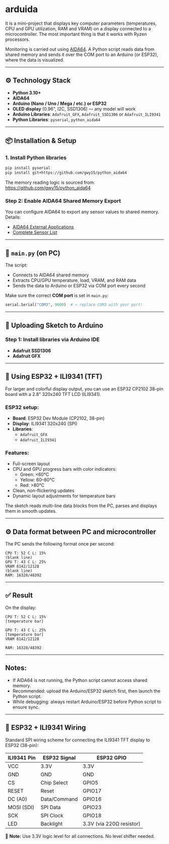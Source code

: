 # arduida

It is a mini-project that displays key computer parameters (temperatures, CPU and GPU utilization, RAM and VRAM) on a display connected to a microcontroller. The most important thing is that it works with Ryzen processors.

Monitoring is carried out using [AIDA64](https://www.aida64.com/). A Python script reads data from shared memory and sends it over the COM port to an Arduino (or ESP32), where the data is visualized.

---

## ⚙ Technology Stack

- **Python 3.10+**
- **AIDA64**
- **Arduino (Nano / Uno / Mega / etc.) or ESP32**
- **OLED display** (0.96", I2C, SSD1306) — any model will work
- **Arduino Libraries**: `Adafruit_GFX`, `Adafruit_SSD1306` or `Adafruit_ILI9341`
- **Python Libraries**: `pyserial`, `python_aida64`

---

## 📦 Installation & Setup

### 1. Install Python libraries

```bash
pip install pyserial
pip install git+https://github.com/gwy15/python_aida64
```

The memory reading logic is sourced from: https://github.com/gwy15/python_aida64

### Step 2: Enable AIDA64 Shared Memory Export

You can configure AIDA64 to export any sensor values to shared memory.  
Details:
- [AIDA64 External Applications](https://www.aida64.com/user-manual/hardware-monitoring/external-applications)
- [Complete Sensor List](https://www.aida64.com/user-manual/hardware-monitoring/external-applications/complete-sensor-value-list)

---

## 📜 `main.py` (on PC)

The script:

- Connects to AIDA64 shared memory
- Extracts CPU/GPU temperature, load, VRAM, and RAM data
- Sends the data to Arduino or ESP32 via COM port every second

Make sure the correct **COM port** is set in `main.py`:

```python
serial.Serial("COM3", 9600)  # ← replace COM3 with your port!
```

---

## 🔌 Uploading Sketch to Arduino

### Step 1: Install libraries via Arduino IDE

- **Adafruit SSD1306**
- **Adafruit GFX**

---

## 🔌 Using ESP32 + ILI9341 (TFT)

For larger and colorful display output, you can use an ESP32 CP2102 38-pin board with a 2.8" 320x240 TFT LCD (ILI9341).

### ESP32 setup:

- **Board**: ESP32 Dev Module (CP2102, 38-pin)
- **Display**: ILI9341 320x240 (SPI)
- **Libraries**:
  - `Adafruit_GFX`
  - `Adafruit_ILI9341`

### Features:

- Full-screen layout
- CPU and GPU progress bars with color indicators:
  - Green: <60°C
  - Yellow: 60–80°C
  - Red: >80°C
- Clean, non-flickering updates
- Dynamic layout adjustments for temperature bars

The sketch reads multi-line data blocks from the PC, parses and displays them in smooth updates.

---

## ⚙️ Data format between PC and microcontroller

The PC sends the following format once per second:

```
CPU T: 52 C L: 15%
(blank line)
GPU T: 43 C L: 25%
VRAM 8142/12128
(blank line)
RAM: 16328/48392
```

---

## ✅ Result

On the display:

```
CPU T: 52 C L: 15%
[temperature bar]

GPU T: 43 C L: 25%
[temperature bar]
VRAM 8142/12128

RAM: 16328/48392
```

---

## Notes:
- If AIDA64 is not running, the Python script cannot access shared memory.
- Recommended: upload the Arduino/ESP32 sketch first, then launch the Python script.
- While debugging: always restart Arduino/ESP32 before Python script to ensure sync.

---

## 🧩 ESP32 + ILI9341 Wiring

Standard SPI wiring scheme for connecting the ILI9341 TFT display to ESP32 (38-pin):

| ILI9341 Pin   | ESP32 Signal     | ESP32 GPIO     |
|---------------|------------------|----------------|
| VCC           | 3.3V             | 3.3V           |
| GND           | GND              | GND            |
| CS            | Chip Select      | GPIO5          |
| RESET         | Reset            | GPIO17         |
| DC (A0)       | Data/Command     | GPIO16         |
| MOSI (SDI)    | SPI Data         | GPIO23         |
| SCK           | SPI Clock        | GPIO18         |
| LED           | Backlight        | 3.3V (via 220Ω resistor) |

📌 **Note:** Use 3.3V logic level for all connections. No level shifter needed.
